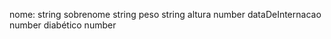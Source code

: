 

nome:  string
sobrenome string
peso string
altura number
dataDeInternacao number
diabético number 
